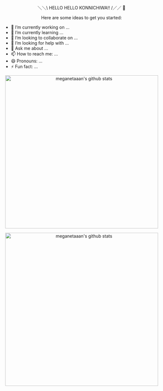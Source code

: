 <p align="center">＼＼\ HELLO HELLO KONNICHIWA!! /／／ 👋 </p>

<p align="center">
Here are some ideas to get you started:

- 🔭 I’m currently working on ...
- 🌱 I’m currently learning ...
- 👯 I’m looking to collaborate on ...
- 🤔 I’m looking for help with ...
- 💬 Ask me about ...
- 📫 How to reach me: ...
- 😄 Pronouns: ...
- ⚡ Fun fact: ...
</p>


<p align="center">
  <a href="https://github.com/AtonCode/AtonCode/">
    <img width="495px" alt="meganetaaan's github stats" src="https://github-readme-stats.vercel.app/api/top-langs/?username=ATONCODE&langs_count=5&theme=react"/>
  </a>
</p>

<p align="center">
  <a href="https://github.com/AtonCode/AtonCode/">
    <img width="495px" alt="meganetaaan's github stats" src=" https://github-readme-stats.vercel.app/api?username=ATONCODE&show_icons=true&count_private=true"/>
  </a>
</p>
